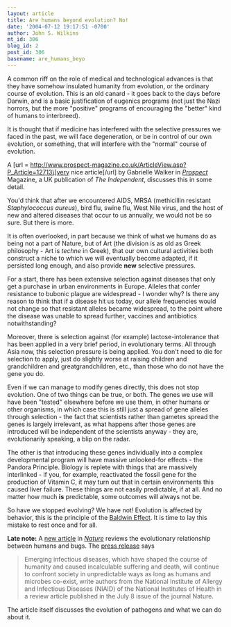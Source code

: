 ```yaml
---
layout: article
title: Are humans beyond evolution? No!
date: '2004-07-12 19:17:51 -0700'
author: John S. Wilkins
mt_id: 306
blog_id: 2
post_id: 306
basename: are_humans_beyo
---
```

A common riff on the role of medical and technological advances is that they have somehow insulated humanity from evolution, or the ordinary course of evolution. This is an old canard - it goes back to the days before Darwin, and is a basic justification of eugenics programs (not just the Nazi horrors, but the more "positive" programs of encouraging the "better" kind of humans to interbreed).

It is thought that if medicine has interfered with the selective pressures we faced in the past, we will face degeneration, or be in control of our own evolution, or something, that will interfere with the "normal" course of evolution.

A \[url = http://www.prospect-magazine.co.uk/ArticleView.asp?P_Article=12713\]very nice article\[/url\] by Gabrielle Walker in [_Prospect_](http://www.prospect-magazine.co.uk/) Magazine, a UK publication of _The Independent_, discusses this in some detail.

You'd think that after we encountered AIDS, MRSA (methicillin resistant _Staphylococcus aureus_), bird flu, swine flu, West Nile virus, and the host of new and altered diseases that occur to us annually, we would not be so sure. But there is more.

It is often overlooked, in part because we think of what we humans do as being not a part of Nature, but of Art (the division is as old as Greek philosophy - Art is _techne_ in Greek), that our own cultural activities both construct a niche to which we will eventually become adapted, if it persisted long enough, and also provide **new** selective pressures.

For a start, there has been extensive selection against diseases that only get a purchase in urban environments in Europe. Alleles that confer resistance to bubonic plague are widespread - I wonder why? Is there any reason to think that if a disease hit us today, our allele frequencies would not change so that resistant alleles became widespread, to the point where the disease was unable to spread further, vaccines and antibiotics notwithstanding?

Moreover, there is selection against (for example) lactose-intolerance that has been applied in a very brief period, in evolutionary terms. All through Asia now, this selection pressure is being applied. You don't need to die for selection to apply, just do slightly worse at raising children and grandchildren and greatgrandchildren, etc., than those who do not have the gene you do.

Even if we can manage to modify genes directly, this does not stop evolution. One of two things can be true, or both. The genes we use will have been "tested" elsewhere before we use them, in other humans or other organisms, in which case this is still just a spread of gene alleles through selection - the fact that scientists rather than gametes spread the genes is largely irrelevant, as what happens after those genes are introduced will be independent of the scientists anyway - they are, evolutionarily speaking, a blip on the radar.

The other is that introducing these genes individually into a complex developmental program will have massive unlooked-for effects - the Pandora Principle. Biology is replete with things that are massively interlinked - if you, for example, reactivated the fossil gene for the production of Vitamin C, it may turn out that in certain environments this caused liver failure. These things are not easily predictable, if at all. And no matter how much **is** predictable, some outcomes will always not be.

So have we stopped evolving? We have not! Evolution is affected by behavior, this is the principle of the [Baldwin Effect](http://www.cs.bath.ac.uk/~jjb/web/baldwin.html). It is time to lay this mistake to rest once and for all.

**Late note:** A [new article](http://www.nature.com/cgi-taf/DynaPage.taf?file=/nature/journal/v430/n6996/abs/nature02759_fs.html) in [_Nature_](www.nature.com/nature) reviews the evolutionary relationship between humans and bugs. The [press release](http://www.sciencedaily.com/releases/2004/07/040709081142.htm) says


> Emerging infectious diseases, which have shaped the course of humanity and caused incalculable suffering and death, will continue to confront society in unpredictable ways as long as humans and microbes co-exist, write authors from the National Institute of Allergy and Infectious Diseases (NIAID) of the National Institutes of Health in a review article published in the July 8 issue of the journal Nature.


The article itself discusses the evolution of pathogens and what we can do about it.
